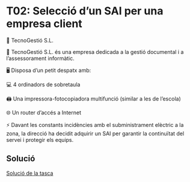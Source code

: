 # T02: Selecció d’un SAI per una empresa client


🏢 TecnoGestió S.L.

💼 TecnoGestió S.L. és una empresa dedicada a la gestió documental i a l’assessorament informàtic.

🖥️ Disposa d’un petit despatx amb:

💻 4 ordinadors de sobretaula

🖨️ Una impressora-fotocopiadora multifunció (similar a les de l’escola)

🌐 Un router d’accés a Internet

⚡ Davant les constants incidències amb el subministrament elèctric a la zona, la direcció ha decidit adquirir un SAI per garantir la continuïtat del servei i protegir els equips.

## Solució

[Solució de la tasca](Tasca02/solucio.md)

